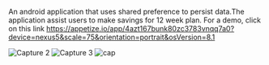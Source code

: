 An android application that uses shared preference to persist data.The application assist users to make savings for 12 week plan.
For a demo, click on this link https://appetize.io/app/4azt167bunk80zc3783vnqq7a0?device=nexus5&scale=75&orientation=portrait&osVersion=8.1

![Capture 2](https://user-images.githubusercontent.com/30405773/57456690-b0d57f80-7276-11e9-89ef-b4dac6191b39.PNG)
![Capture 3](https://user-images.githubusercontent.com/30405773/57456693-b16e1600-7276-11e9-997a-97f4c616110a.PNG)
![cap](https://user-images.githubusercontent.com/30405773/57734672-0f519200-76ab-11e9-8af3-09ecc84c87cd.png)

